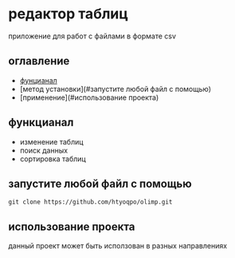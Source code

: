 # редактор таблиц
приложение для работ с файлами в формате csv

## оглавление
 - [фунцианал](#функианал)
 - [метод установки](#запустите любой файл с помощью)
 - [применение](#использование проекта)

## функцианал
 - изменение таблиц
 - поиск данных
 - сортировка таблиц

## запустите любой файл с помощью
`git clone https://github.com/htyoqpo/olimp.git`

## использование проекта
данный проект может быть исползован в разных направлениях
